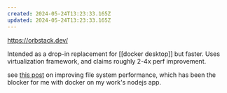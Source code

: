 ```yaml
---
created: 2024-05-24T13:23:33.165Z
updated: 2024-05-24T13:23:33.165Z
---
```

https://orbstack.dev/

Intended as a drop-in replacement for [[docker desktop]] but faster. Uses virtualization framework, and claims roughly 2-4x perf improvement.

see [this post](https://orbstack.dev/blog/fast-filesystem) on improving file system performance, which has been the blocker for me with docker on my work's nodejs app.
